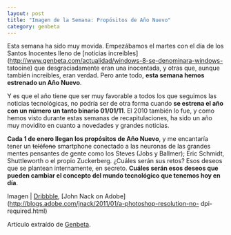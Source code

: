 ```yaml
---
layout: post
title: "Imagen de la Semana: Propósitos de Año Nuevo"
category: genbeta
---
```




Esta semana ha sido muy movida. Empezábamos el martes con el día de los Santos
Inocentes lleno de [noticias
increibles](http://www.genbeta.com/actualidad/windows-8-se-denominara-windows-
tatooine) que desgraciadamente eran una inocentada, y otras que, aunque
también increibles, eran verdad. Pero ante todo, **esta semana hemos estrenado
un Año Nuevo**.

Y es que el año tiene que ser muy favorable a todos los que seguimos las
noticias tecnológicas, no podría ser de otra forma cuando **se estrena el año
con un número un tanto binario 01/01/11**. El 2010 también lo fue, y como
hemos visto durante estas semanas de recapitulaciones, ha sido un año muy
movidito en cuanto a novedades y grandes noticias.

**Cada 1 de enero llegan los propósitos de Año Nuevo**, y me encantaría tener un <del>teléfono</del> smartphone conectado a las neuronas de las grandes mentes pensantes de gente como los Steves (Jobs y Ballmer); Eric Schmidt, Shuttleworth o el propio Zuckerberg. ¿Cuáles serán sus retos? Esos deseos que se plantean internamente, en secreto. **Cuáles serán esos deseos que pueden cambiar el concepto del mundo tecnológico que tenemos hoy en día**.

Imagen | [Dribbble](http://dribbble.com/shots/93622-Resolution-2011), [John
Nack on Adobe](http://blogs.adobe.com/jnack/2011/01/a-photoshop-resolution-no-
dpi-required.html)

Artículo extraído de [Genbeta](http://www.genbeta.com).
